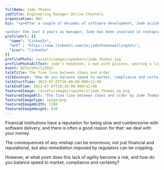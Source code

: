 ```yaml
---
fullName: Jade Thomas
jobTitle: Engineering Manager Online Channels
organisation: BNZ
bio: "<p>After a couple of decades of software development, Jade accidentally found himself in an engineering leadership role. Initially not keen on the engineering manager title, as he never saw himself as a manager, but enticed by the hope of having some influence in building a better environment for engineers to flourish. Jade fights to keep the management part of the role to a minimum while trying to stay relevant and valuable to engineers.</p>

<p>Over the last 4 years as manager, Jade has been involved in reshaping BNZ online banking ways of working — standardising and industrialising their software patterns, increasing their scalability and reliability — all while the organisation reshapes their technology business unit.</p>"
profileUrl: [{
  "name": "LinkedIn",
  "url" : "https://www.linkedin.com/in/jadethomaswellington/",
  "icon": "linkedin"
}]
profilePhoto: /assets/images/speakers/jade_thomas.jpg
profilePhotoAltText: Jade's headshot; a man with glasses, wearing a light blue pattern shirt and a dark blue woollen jacket.
event: NZTechRally2023
talkTitle: The fine line between chaos and order
talkExcerpt: "How do you balance speed to market, compliance and certainty in a financial institution?"
talkStartTime: 2023-07-07T10:00:00.000+12:00
talkEndTime: 2023-07-07T10:30:00.000+12:00
featuredImage: /assets/images/speakers/jade_thomas_og.png
featuredImageAlt: "The fine line between chaos and order by Jade Thomas, Engineering Manager Online Channels at BNZ. Join us to hear Jade and other speakers at NZ Tech Rally, 7th July, Wellington"
featuredImageType: image/png
featuredImageWidth: 1200
featuredImageHeight: 630
---
```


<p>
  Financial institutions have a reputation for being slow and cumbersome with software delivery, and there is often a good reason for that: we deal with your money.
</p>

<p>
  The consequences of any mishap can be enormous; not just financial and reputational, but also remediation imposed by regulators can be crippling.
</p>

<p>
  However, at what point does this lack of agility become a risk, and how do you balance speed to market, compliance and certainty?
</p>
